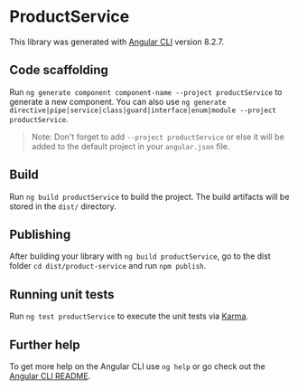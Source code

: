 # ProductService

This library was generated with [Angular CLI](https://github.com/angular/angular-cli) version 8.2.7.

## Code scaffolding

Run `ng generate component component-name --project productService` to generate a new component. You can also use `ng generate directive|pipe|service|class|guard|interface|enum|module --project productService`.
> Note: Don't forget to add `--project productService` or else it will be added to the default project in your `angular.json` file. 

## Build

Run `ng build productService` to build the project. The build artifacts will be stored in the `dist/` directory.

## Publishing

After building your library with `ng build productService`, go to the dist folder `cd dist/product-service` and run `npm publish`.

## Running unit tests

Run `ng test productService` to execute the unit tests via [Karma](https://karma-runner.github.io).

## Further help

To get more help on the Angular CLI use `ng help` or go check out the [Angular CLI README](https://github.com/angular/angular-cli/blob/master/README.md).
